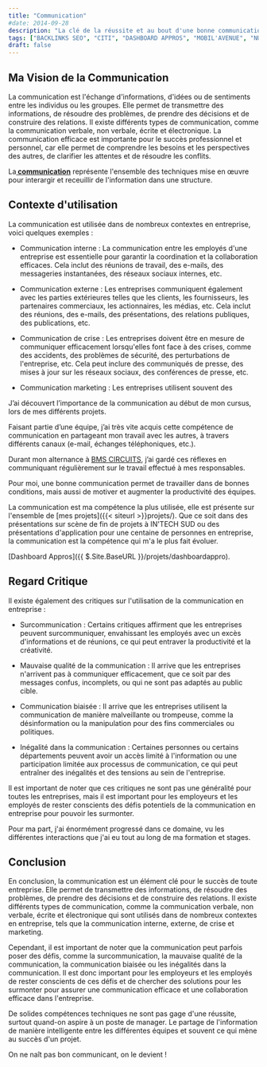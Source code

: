 ```yaml
---
title: "Communication"
#date: 2014-09-28
description: "La clé de la réussite et au bout d'une bonne communication entreprise."
tags: ["BACKLINKS SEO", "CITI", "DASHBOARD APPROS", "MOBIL'AVENUE", "NUMERI'COM", "TRANSITION 4.0", "TRANSVERSE"]
draft: false
---
```


## Ma Vision de la Communication

 La communication est l'échange d'informations, d'idées ou de sentiments entre les individus ou les groupes. Elle permet de transmettre des informations, de résoudre des problèmes, de prendre des décisions et de construire des relations. Il existe différents types de communication, comme la communication verbale, non verbale, écrite et électronique. La communication efficace est importante pour le succès professionnel et personnel, car elle permet de comprendre les besoins et les perspectives des autres, de clarifier les attentes et de résoudre les conflits.

 La<b><u> communication</u></b> représente l'ensemble des techniques mise en œuvre pour interargir et receuillir de l'information dans une structure.  


## Contexte d'utilisation

La communication est utilisée dans de nombreux contextes en entreprise, voici quelques exemples :

   - Communication interne : La communication entre les employés d'une entreprise est essentielle pour garantir la coordination et la collaboration efficaces. Cela inclut des réunions de travail, des e-mails, des messageries instantanées, des réseaux sociaux internes, etc.

   - Communication externe : Les entreprises communiquent également avec les parties extérieures telles que les clients, les fournisseurs, les partenaires commerciaux, les actionnaires, les médias, etc. Cela inclut des réunions, des e-mails, des présentations, des relations publiques, des publications, etc.

   - Communication de crise : Les entreprises doivent être en mesure de communiquer efficacement lorsqu'elles font face à des crises, comme des accidents, des problèmes de sécurité, des perturbations de l'entreprise, etc. Cela peut inclure des communiqués de presse, des mises à jour sur les réseaux sociaux, des conférences de presse, etc.

   - Communication marketing : Les entreprises utilisent souvent des

J’ai découvert l’importance de la communication au début de mon cursus<a href="https://www.intechinfo.fr/" target="_blank"></a>, lors de mes différents projets.

Faisant partie d’une équipe, j’ai très vite acquis cette compétence de communication en partageant mon travail avec les autres, à travers différents canaux (e-mail, échanges téléphoniques, etc.).

Durant mon alternance à <a href="https://bmscircuits.com/" target="_blank"> BMS CIRCUITS</a>, j’ai gardé ces réflexes en communiquant régulièrement sur le travail effectué à mes responsables.

Pour moi, une bonne communication permet de travailler dans de bonnes conditions, mais aussi de motiver et augmenter la productivité des équipes.

La communication est ma compétence la plus utilisée, elle est présente sur l'ensemble de [mes projets]({{< siteurl >}}projets/).
Que ce soit dans des présentations sur scène de fin de projets à IN'TECH SUD ou des présentations d'application pour une centaine de personnes en entreprise, la communication est la compétence qui m'a le plus fait évoluer.  

[Dashboard Appros]({{ $.Site.BaseURL }}/projets/dashboardappro).


## Regard Critique
Il existe également des critiques sur l'utilisation de la communication en entreprise :

   - Surcommunication : Certains critiques affirment que les entreprises peuvent surcommuniquer, envahissant les employés avec un excès d'informations et de réunions, ce qui peut entraver la productivité et la créativité.

   - Mauvaise qualité de la communication : Il arrive que les entreprises n'arrivent pas à communiquer efficacement, que ce soit par des messages confus, incomplets, ou qui ne sont pas adaptés au public cible.

   - Communication biaisée : Il arrive que les entreprises utilisent la communication de manière malveillante ou trompeuse, comme la désinformation ou la manipulation pour des fins commerciales ou politiques.

   - Inégalité dans la communication : Certaines personnes ou certains départements peuvent avoir un accès limité à l'information ou une participation limitée aux processus de communication, ce qui peut entraîner des inégalités et des tensions au sein de l'entreprise.

Il est important de noter que ces critiques ne sont pas une généralité pour toutes les entreprises, mais il est important pour les employeurs et les employés de rester conscients des défis potentiels de la communication en entreprise pour pouvoir les surmonter.

Pour ma part, j'ai énormément progressé dans ce domaine, vu les différentes interactions que j'ai eu tout au long de ma formation et stages.


## Conclusion
En conclusion, la communication est un élément clé pour le succès de toute entreprise. Elle permet de transmettre des informations, de résoudre des problèmes, de prendre des décisions et de construire des relations. Il existe différents types de communication, comme la communication verbale, non verbale, écrite et électronique qui sont utilisés dans de nombreux contextes en entreprise, tels que la communication interne, externe, de crise et marketing. 

Cependant, il est important de noter que la communication peut parfois poser des défis, comme la surcommunication, la mauvaise qualité de la communication, la communication biaisée ou les inégalités dans la communication. Il est donc important pour les employeurs et les employés de rester conscients de ces défis et de chercher des solutions pour les surmonter pour assurer une communication efficace et une collaboration efficace dans l'entreprise.

De solides compétences techniques ne sont pas gage d'une réussite, surtout quand-on aspire à un poste de manager. Le partage de l'information de manière intelligente entre les différentes équipes et souvent ce qui mène au succès d'un projet.

On ne naît pas bon communicant, on le devient !